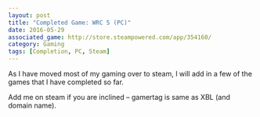 ```yaml
---
layout: post
title: "Completed Game: WRC 5 (PC)"
date: 2016-05-29
associated_game: http://store.steampowered.com/app/354160/
category: Gaming
tags: [Completion, PC, Steam]
---
```


As I have moved most of my gaming over to steam, I will add in a few of the games that I have completed so far.

Add me on steam if you are inclined – gamertag is same as XBL (and domain name).